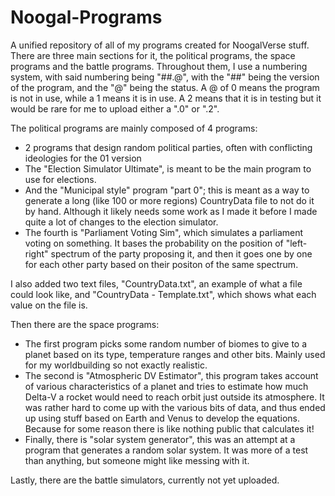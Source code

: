 # Noogal-Programs
A unified repository of all of my programs created for NoogalVerse stuff.
There are three main sections for it, the political programs, the space programs and the battle programs.
Throughout them, I use a numbering system, with said numbering being "##.@", with the "##" being the version of the program, and the "@" being the status. A @ of 0 means the program is not in use, while a 1 means it is in use. A 2 means that it is in testing but it would be rare for me to upload either a ".0" or ".2".

The political programs are mainly composed of 4 programs:
- 2 programs that design random political parties, often with conflicting ideologies for the 01 version
- The "Election Simulator Ultimate", is meant to be the main program to use for elections.
- And the "Municipal style" program "part 0"; this is meant as a way to generate a long (like 100 or more regions) CountryData file to not do it by hand. Although it likely needs some work as I made it before I made quite a lot of changes to the election simulator.
- The fourth is "Parliament Voting Sim", which simulates a parliament voting on something. It bases the probability on the position of "left-right" spectrum of the party proposing it, and then it goes one by one for each other party based on their positon of the same spectrum.

I also added two text files, "CountryData.txt", an example of what a file could look like, and "CountryData - Template.txt", which shows what each value on the file is.

Then there are the space programs:
- The first program picks some random number of biomes to give to a planet based on its type, temperature ranges and other bits. Mainly used for my worldbuilding so not exactly realistic.
- The second is "Atmospheric DV Estimator", this program takes account of various characteristics of a planet and tries to estimate how much Delta-V a rocket would need to reach orbit just outside its atmosphere. It was rather hard to come up with the various bits of data, and thus ended up using stuff based on Earth and Venus to develop the equations. Because for some reason there is like nothing public that calculates it!
- Finally, there is "solar system generator", this was an attempt at a program that generates a random solar system. It was more of a test than anything, but someone might like messing with it.

Lastly, there are the battle simulators, currently not yet uploaded.

